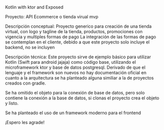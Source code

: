 Kotlin with ktor and Exposed

Proyecto: API Ecommerce o tienda virual mvp

Descripción conceptual: Proyecto generico para creación de una tienda virtual, con logo y tagline de la tienda, productos, promociones con vigencia y multiples formas de pago
La integración de las formas de pago se contemplan en el cliente, debido a que este proyecto solo incluye el backend, no se incluyen

Descripción técnica: Este proyecto sirve de ejemplo básico para utilizar Kotlin (Swift para android jajaja) como código base, utilizando el microframework ktor y base de datos postgresql. Derivado de que el lenguaje y el framework son nuevos no hay documentación oficial en cuanto a la arquitectura se ha planteado alguna similiar a la de proyectos creados con gradle.

Se ha omitido el objeto para la conexión de base de datos, pero solo contiene la conexión a la base de datos, si clonas el proyecto crea el objeto y listo.

Se ha planteado el uso de un framework moderno para el frontend

¡Espero les agrade!
